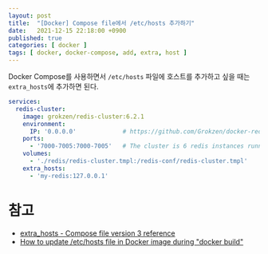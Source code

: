 ```yaml
---
layout: post
title:  "[Docker] Compose file에서 /etc/hosts 추가하기"
date:   2021-12-15 22:18:00 +0900
published: true
categories: [ docker ]
tags: [ docker, docker-compose, add, extra, host ]
---
```


Docker Compose를 사용하면서 `/etc/hosts` 파일에 호스트를 추가하고 싶을 때는 `extra_hosts`에 추가하면 된다.

```yaml
services:
  redis-cluster:
    image: grokzen/redis-cluster:6.2.1
    environment:
      IP: '0.0.0.0'             # https://github.com/Grokzen/docker-redis-cluster#important-for-mac-users
    ports:
      - '7000-7005:7000-7005'   # The cluster is 6 redis instances running with 3 master & 3 slaves, one slave for each master. They run on ports 7000 to 7005.
    volumes:
      - './redis/redis-cluster.tmpl:/redis-conf/redis-cluster.tmpl'
    extra_hosts:
      - 'my-redis:127.0.0.1'
```

# 참고

- [extra_hosts - Compose file version 3 reference](https://docs.docker.com/compose/compose-file/compose-file-v3/#extra_hosts)
- [How to update /etc/hosts file in Docker image during "docker build"](https://stackoverflow.com/questions/38302867/how-to-update-etc-hosts-file-in-docker-image-during-docker-build)
